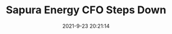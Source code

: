 ---
"title": "Sapura Energy CFO Steps Down"
"date": "2021-9-23 20:21:14"
"feed_name": "RIGZONE"
"feed_website": "http://www.rigzone.com/"
"feed_rss": "http://www.rigzone.com/news/rss/rigzone_latest.aspx"
"link": "https://www.rigzone.com/news/sapura_energy_cfo_steps_down-23-sep-2021-166515-article/?rss=true"
"file": "_posts/2021-1-1-b6e6940d755d47208cb12e98c636915f487b13a4.md"
"accident": "0"
"drilling": "0"
"dead": "0"
"injured": "0"
"where": "unknown site"
"place": "unknown place"
---